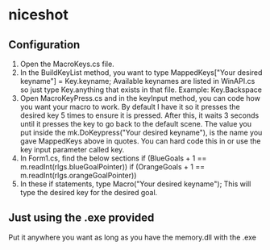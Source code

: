 # niceshot
## Configuration
1. Open the MacroKeys.cs file.
2. In the BuildKeyList method, you want to type MappedKeys["Your desired keyname"] = Key.keyname; 
   Available keynames are listed in WinAPI.cs so just type Key.anything that exists in that file. Example: Key.Backspace
3. Open MacroKeyPress.cs and in the keyInput method, you can code how you want your macro to work. By default I have it so it presses the    desired key 5 times to ensure it is pressed. After this, it waits 3 seconds until it presses the key to go back to the default scene.      The value you put inside the mk.DoKeypress("Your desired keyname"), is the name you gave MappedKeys above in quotes. You can hard code    this in or use the key input parameter called key.
4. In Form1.cs, find the below sections 
  if (BlueGoals + 1 == m.readInt(rlgs.blueGoalPointer))
  if (OrangeGoals + 1 == m.readInt(rlgs.orangeGoalPointer))
5. In these if statements, type Macro("Your desired keyname"); This will type the desired key for the desired goal.

## Just using the .exe provided
Put it anywhere you want as long as you have the memory.dll with the .exe

